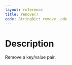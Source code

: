 ```yaml
---
layout: reference
title: remove()
code: StringDict_remove_.pde
---
```


# Description

Remove a key/value pair.

